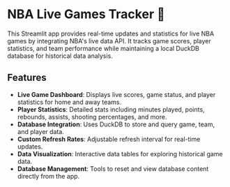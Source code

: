 # NBA Live Games Tracker 🏀

This Streamlit app provides real-time updates and statistics for live NBA games by integrating NBA's live data API. It tracks game scores, player statistics, and team performance while maintaining a local DuckDB database for historical data analysis.

## Features

- **Live Game Dashboard**: Displays live scores, game status, and player statistics for home and away teams.
- **Player Statistics**: Detailed stats including minutes played, points, rebounds, assists, shooting percentages, and more.
- **Database Integration**: Uses DuckDB to store and query game, team, and player data.
- **Custom Refresh Rates**: Adjustable refresh interval for real-time updates.
- **Data Visualization**: Interactive data tables for exploring historical game data.
- **Database Management**: Tools to reset and view database content directly from the app.
